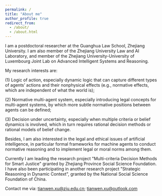 ```yaml
---
permalink: /
title: "About me"
author_profile: true
redirect_from: 
  - /about/
  - /about.html
---
```


I am a postdoctoral researcher at the Guanghua Law School, Zhejiang University. I am also member of the Zhejiang University Law and AI Laboratory, and member of the Zhejiang University-University of Luxembourg Joint Lab on Advanced Intelligent Systems and Reasoning. 

My research interests are: 

(1) Logic of action, especially dynamic logic that can capture different types of agents’ actions and their nonphysical effects (e.g., normative effects, which are independent of what the world is); 

(2) Normative multi-agent system, especially introducing legal concepts for multi-agent systems, by which more subtle normative positions between agents can be defined; 

(3) Decision under uncertainty, especially when multiple criteria or belief dynamics is involved, which in turn requires rational decision methods or rational models of belief change. 

Besides, I am also interested in the legal and ethical issues of artificial intelligence, in particular formal frameworks for machine agents to conduct normative reasoning and to implement legal or moral norms among them.


Currently I am leading the research project "Multi-criteria Decision Methods for Smart Justice" granted by Zhejiang Province Social Science Foundation. I have also been participating in another research project "Strategic Reasoning in Dynamic Context", granted by the National Social Science Foundation of China. 

Contact me via: tianwen.xu@zju.edu.cn; tianwen.xu@outlook.com
